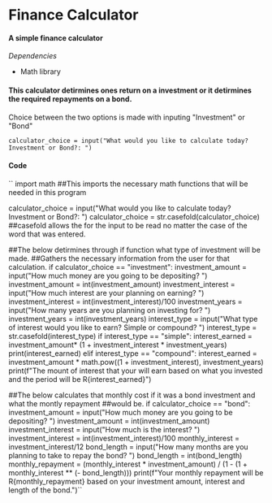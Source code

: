 # Finance Calculator
#### A simple finance calculator


*Dependencies*
* Math library

#### This calculator detirmines ones return on a investment or it detirmines the required repayments on a bond.

Choice between the two options is made with inputing "Investment" or "Bond"

``calculator_choice = input("What would you like to calculate today? Investment or Bond?: ")``

#### Code

`` import math ##This imports the necessary math functions that will be needed in this program

calculator_choice = input("What would you like to calculate today? Investment or Bond?: ")
calculator_choice =  str.casefold(calculator_choice) ##casefold allows the for the input to be read no matter the case of the word that was entered.

##The below detirmines through if function what type of investment will be made.
##Gathers the necessary information from the user for that calculation.
if calculator_choice == "investment":
    investment_amount = input("How much money are you going to be depositing? ")
    investment_amount = int(investment_amount)
    investment_interest = input("How much interest are your planning on earning? ")
    investment_interest = int(investment_interest)/100
    investment_years = input("How many years are you planning on investing for? ")
    investment_years = int(investment_years)
    interest_type = input("What type of interest would you like to earn? Simple or compound? ")
    interest_type = str.casefold(interest_type)
    if interest_type == "simple":
        interest_earned = investment_amount* (1 + investment_interest * investment_years)
        print(interest_earned)
    elif interest_type == "compound":
        interest_earned = investment_amount * math.pow((1 + investment_interest), investment_years)
        print(f"The mount of interest that your will earn based on what you invested and the period will be R{interest_earned}")

##The below calculates that monthly cost if it was a bond investment and what the montly repayment
##would be.
if calculator_choice == "bond":
    investment_amount = input("How much money are you going to be depositing? ")
    investment_amount = int(investment_amount)
    investment_interest = input("How much is the interest? ")
    investment_interest = int(investment_interest)/100
    monthly_interest = investment_interest/12
    bond_length = input("How many months are you planning to take to repay the bond? ")
    bond_length = int(bond_length)
    monthly_repayment = (monthly_interest * investment_amount) / (1 - (1 + monthly_interest ** (- bond_length)))
    print(f"Your monthly repayment will be R{monthly_repayment} based on your investment amount, interest and length of the bond.")``
